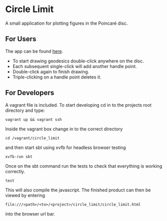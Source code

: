 Circle Limit
============

A small application for plotting figures in the Poincaré disc.


For Users
---------

The app can be found [here](http://mrcurtis.github.io/CircleLimit/).

* To start drawing geodesics double-click anywhere on the disc.
* Each subsequent single-click will add another handle point.
* Double-click again to finish drawing.
* Triple-clicking on a handle point deletes it.

For Developers
---------------

A vagrant file is included. To start developing cd in to the projects root
directory and type:

    vagrant up && vagrant ssh

Inside the vagrant box change in to the correct directory

    cd /vagrant/circle_limit

and then start sbt using xvfb for headless browser testing

    xvfb-run sbt

Once on the sbt command run the tests to check that everything is working
correctly.

    test

This will also compile the javascript. The finished product can then be viewed
by entering

    file:///<path>/<to>/<project>/circle_limit/circle_limit.html

into the browser url bar.

